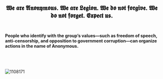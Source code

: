 <h2 align="center"> 𝖂𝖊 𝖆𝖗𝖊 𝕬𝖓𝖔𝖓𝖞𝖒𝖔𝖚𝖘. 𝖂𝖊 𝖆𝖗𝖊 𝕷𝖊𝖌𝖎𝖔𝖓. 𝖂𝖊 𝖉𝖔 𝖓𝖔𝖙 𝖋𝖔𝖗𝖌𝖎𝖛𝖊. 𝖂𝖊 𝖉𝖔 𝖓𝖔𝖙 𝖋𝖔𝖗𝖌𝖊𝖙. 𝕰𝖝𝖕𝖊𝖈𝖙 𝖚𝖘.
<br>
<br>

#### People who identify with the group’s values—such as freedom of speech, anti-censorship, and opposition to government corruption—can organize actions in the name of Anonymous.
  
<br>
<br>

![1108171](https://github.com/user-attachments/assets/d6a54cb9-399f-4fe4-84ee-294f1e001865)


